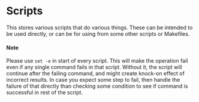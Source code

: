 # Scripts

This stores various scripts that do various things. These can be intended to be used directly, or can be for using from some other scripts or Makefiles.

#### Note

Please use `set -e` in start of every script. This will make the operation fail even if any single command fails in that script. Without it, the script will continue after the failing command, and might create knock-on effect of incorrect results. In case you expect some step to fail, then handle the failure of that directly than checking some condition to see if command is successful in rest of the script.
